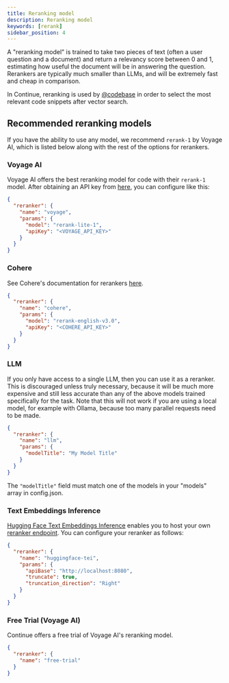 ```yaml
---
title: Reranking model
description: Reranking model
keywords: [rerank]
sidebar_position: 4
---
```


A "reranking model" is trained to take two pieces of text (often a user question and a document) and return a relevancy score between 0 and 1, estimating how useful the document will be in answering the question. Rerankers are typically much smaller than LLMs, and will be extremely fast and cheap in comparison.

In Continue, reranking is used by [@codebase](../deep-dives/codebase.md) in order to select the most relevant code snippets after vector search.

## Recommended reranking models

If you have the ability to use any model, we recommend `rerank-1` by Voyage AI, which is listed below along with the rest of the options for rerankers.

### Voyage AI

Voyage AI offers the best reranking model for code with their `rerank-1` model. After obtaining an API key from [here](https://www.voyageai.com/), you can configure like this:

```json title="config.json"
{
  "reranker": {
    "name": "voyage",
    "params": {
      "model": "rerank-lite-1",
      "apiKey": "<VOYAGE_API_KEY>"
    }
  }
}
```

### Cohere

See Cohere's documentation for rerankers [here](https://docs.cohere.com/docs/rerank-2).

```json title="config.json"
{
  "reranker": {
    "name": "cohere",
    "params": {
      "model": "rerank-english-v3.0",
      "apiKey": "<COHERE_API_KEY>"
    }
  }
}
```

### LLM

If you only have access to a single LLM, then you can use it as a reranker. This is discouraged unless truly necessary, because it will be much more expensive and still less accurate than any of the above models trained specifically for the task. Note that this will not work if you are using a local model, for example with Ollama, because too many parallel requests need to be made.

```json title="config.json"
{
  "reranker": {
    "name": "llm",
    "params": {
      "modelTitle": "My Model Title"
    }
  }
}
```

The `"modelTitle"` field must match one of the models in your "models" array in config.json.

### Text Embeddings Inference

[Hugging Face Text Embeddings Inference](https://huggingface.co/docs/text-embeddings-inference/en/index) enables you to host your own [reranker endpoint](https://huggingface.github.io/text-embeddings-inference/#/Text%20Embeddings%20Inference/rerank). You can configure your reranker as follows:

```json title="config.json"
{
  "reranker": {
    "name": "huggingface-tei",
    "params": {
      "apiBase": "http://localhost:8080",
      "truncate": true,
      "truncation_direction": "Right"
    }
  }
}
```

### Free Trial (Voyage AI)

Continue offers a free trial of Voyage AI's reranking model.

```json title="config.json"
{
  "reranker": {
    "name": "free-trial"
  }
}
```